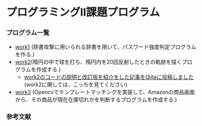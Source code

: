 # プログラミングⅡ課題プログラム

### プログラム一覧

+ [work1](https://github.com/Yamada8412/Prog2kakushin/blob/main/work1.ipynb) (辞書攻撃に用いられる辞書を用いて、パスワード強度判定プログラムを作る.)
+ [work2](https://github.com/Yamada8412/Prog2kakushin/blob/main/work2.ipynb)(楕円の中で球を打ち、楕円内を20回反射したときの軌跡を描くプログラムを作成する.)
  + [work2のコードの説明と改訂版を紹介をした記事をQiitaに投稿しました](https://qiita.com/eirian0958/items/ee58bf4c6870e2d0c366) (work2に関しては、こっちを見てください)
+ [work3](https://github.com/Yamada8412/Prog2kakushin/blob/main/work3.ipynb) (Opencvでテンプレートマッチングを実装して、Amazonの商品画面から、その商品が現在在庫切れかを判断するプログラムを作成する.)

### 参考文献
